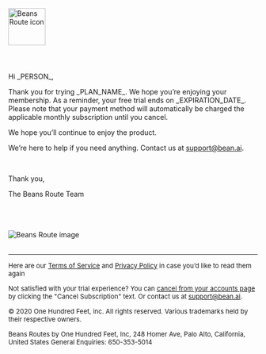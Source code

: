 <!DOCTYPE html>
<html lang="en" dir="ltr">

<head>
  <meta charset="utf-8">
  <title>
  </title>
</head>

<body>
  <img src="https://www.beansroute.ai/assets/logo.png" width="75" height="75" border="0" alt="Beans Route icon">
  <h3></h3>
  <br>
  <p>Hi _PERSON_,
  </p>

  <p>Thank you for trying _PLAN_NAME_. We hope you’re enjoying your membership. As a reminder, your free trial ends on _EXPIRATION_DATE_. Please note that your payment method will automatically be charged the applicable monthly subscription until you
    cancel.</p>


  <p>We hope you’ll continue to enjoy the product. </p>

  <p>We’re here to help if you need anything. Contact us at <a href="mailto:support@bean.ai">support@bean.ai</a>.</p>


  <br>
  <p>Thank you,</p>
  <p>The Beans Route Team</p>

  <br>
  <br>
  <br><img src="https://www.beansroute.ai/assets/poster-image.png" style="max-width: auto;
    height: auto" alt="Beans Route image">
  <br>
  <br>
  <hr>
  <p>
    <font size="-1">Here are our <a href="https://www.beansroute.ai/help/3pl-terms">Terms of Service</a> and <a href="https://www.beansroute.ai/help/3pl-privacy">Privacy Policy</a> in case you’d like to read them again</font>
  </p>
  <p>
    <font size="-1">Not satisfied with your trial experience? You can <a href="https://www.beansroute.ai/3pl-console#">cancel from your accounts page</a> by clicking the "Cancel Subscription" text. Or contact us at <a
        href="mailto:support@bean.ai">support@bean.ai</a>.</font>
  </p>
  <p>
    <font size="-1">© 2020 One Hundred Feet, inc. All rights reserved. Various trademarks held by their respective owners.</font>
  </p>
  <p>
    <font size="-1">Beans Routes by One Hundred Feet, Inc, 248 Homer Ave, Palo Alto, California, United States
      General Enquiries: 650-353-5014</font>
  </p>
</body>

</html>

